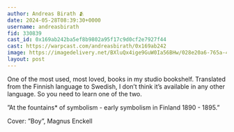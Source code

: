 ```yaml
---
author: Andreas Birath 🫂
date: 2024-05-28T08:39:30+0000
username: andreasbirath
fid: 330839
cast_id: 0x169ab242ba5ef8b9802a95f17c9d0cf2e7927f44
cast: https://warpcast.com/andreasbirath/0x169ab242
image: https://imagedelivery.net/BXluQx4ige9GuW0Ia56BHw/028e20a6-765a-4732-a88c-4d57d4b24200/original
layout: post
---
```

One of the most used, most loved, books in my studio bookshelf. Translated from the Finnish language to Swedish, I don’t think it’s available in any other language. So you need to learn one of the two.  
  
”At the fountains* of symbolism - early symbolism in Finland 1890 - 1895.”  
  
Cover: ”Boy”, Magnus Enckell  

<img src='https://imagedelivery.net/BXluQx4ige9GuW0Ia56BHw/028e20a6-765a-4732-a88c-4d57d4b24200/original' alt='' referrerpolicy='no-referrer'/>